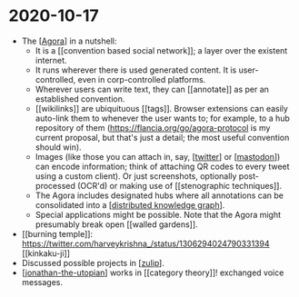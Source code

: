 # 2020-10-17

 - The [[Agora]] in a nutshell:
    - It is a [[convention based social network]]; a layer over the existent internet.
    - It runs wherever there is used generated content. It is user-controlled, even in corp-controlled platforms.
    - Wherever users can write text, they can [[annotate]] as per an established convention.
    - [[wikilinks]] are ubiquituous [[tags]]. Browser extensions can easily auto-link them to whenever the user wants to; for example, to a hub repository of them (https://flancia.org/go/agora-protocol is my current proposal, but that's just a detail; the most useful convention should win).
    - Images (like those you can attach in, say, [[twitter]] or [[mastodon]]) can encode information; think of attaching QR codes to every tweet using a custom client). Or just screenshots, optionally post-processed (OCR'd) or making use of [[stenographic techniques]].
    - The Agora includes designated hubs where all annotations can be consolidated into a [[distributed knowledge graph]].
    - Special applications might be possible. Note that the Agora might presumably break open [[walled gardens]].
- [[burning temple]]: https://twitter.com/harveykrishna_/status/1306294024790331394 [[kinkaku-ji]]
- Discussed possible projects in [[zulip]].
- [[jonathan-the-utopian]] works in [[category theory]]! exchanged voice messages.


[//begin]: # "Autogenerated link references for markdown compatibility"
[Agora]: ../agora "Agora"
[twitter]: ../twitter "Twitter"
[mastodon]: ../mastodon "Mastodon"
[distributed knowledge graph]: ../distributed-knowledge-graph "Distributed Knowledge Graph"
[zulip]: ../zulip "Zulip"
[jonathan-the-utopian]: ../jonathan-the-utopian "Jonathan the Utopian"
[//end]: # "Autogenerated link references"